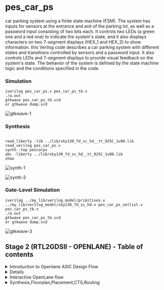 # pes_car_ps
 car parking system using a finite state machine (FSM). The system has inputs for sensors at the entrance and exit of the parking lot, as well as a password input consisting of two bits each. It controls two LEDs (a green one and a red one) to indicate the system's state, and it also displays characters on two 7-segment displays (HEX_1 and HEX_2) to show information. this Verilog code describes a car parking system with different states and transitions controlled by sensors and a password input. It also controls LEDs and 7-segment displays to provide visual feedback on the system's state. The behavior of the system is defined by the state machine logic and the conditions specified in the code.
 ### Simulation
```
iverilog pes_car_ps.v pes_car_ps_tb.v
./a.out
gtkwave pes_car_ps_tb.vcd
or gtkwave dump.vcd

```
![gtkwave-1](https://github.com/kushal2710/pes_car_ps/assets/115935208/2f5ee174-e9fb-49e0-b93a-e3c103bcaf35)

### Synthesis
```

read_liberty -lib ../lib/sky130_fd_sc_hd__tt_025C_1v80.lib
read_verilog pes_car_ps.v
synth -top pescarps
abc -liberty ../lib/sky130_fd_sc_hd__tt_025C_1v80.lib
show

```

![synth-1](https://github.com/kushal2710/pes_car_ps/assets/115935208/8a04cf65-20af-44b1-a782-153d28430125)

![synth-2](https://github.com/kushal2710/pes_car_ps/assets/115935208/a55e53dd-4913-4c97-a1a7-c5a27e31ad39)

### Gate-Level Simulation
```
iverilog ../my_lib/verilog_model/primitives.v ../my_lib/verilog_model/sky130_fd_sc_hd.v pes_car_ps_netlist.v pes_car_ps_tb.v
./a.out
gtkwave pes_car_ps_tb.vcd
or gtkwave dump.vcd
```

![gtkwave-3](https://github.com/kushal2710/pes_car_ps/assets/115935208/a666b62b-1f97-4435-9891-c91b3ca733ce)

## Stage 2 (RTL2GDSII - OPENLANE) - Table of contents

<details>
<summary>Introduction to Openlane ASIC Design Flow</summary>
<br>

![Screenshot from 2023-11-02 17-26-22](https://github.com/kushal2710/pes_car_ps/assets/115935208/2129ab4d-3af1-44dc-a5a1-d98aeeb8bc2a)

#### Design Stages

1) **Synthesis**
   1. **yosys** - Yosys performs RTL synthesis, converting high-level RTL descriptions into gate-level netlists.
   2. **abc** - ABC is used for further optimization and technology mapping to enhance the gate-level design.
   3. **OpenSTA** - OpenSTA conducts static timing analysis to verify if the synthesized design meets timing constraints in the OpenLane flow.

2) **Floorplan & PND**
   1. **init_fp (Initial Floorplan)** - Floorplanning involves determining the initial placement and arrangement of various functional blocks or cells within the chip's       
   layout area.
   2. **ioplacer** - ioplacer is a tool used in the physical design process to place Input/Output (I/O) pads or pins on the chip's boundary.
   3. **pdn** - The PDN is responsible for distributing power (supply voltage) and ground (reference voltage) throughout the chip, ensuring that all components receive the       necessary power supply and maintain stable electrical operation.
   4. **tapcell** - A "tapcell" is a special type of cell used in digital integrated circuit design, particularly in standard cell libraries.It is typically used to create 
   tap connections for the bulk terminals in digital CMOS (Complementary Metal-Oxide-Semiconductor) designs.

3) **Placement**
   1. **Replace** - RePlace is a tool used in the OpenLane flow for cell placement optimization.It focuses on optimizing the placement of standard cells within the chip's   
   layout to achieve better area utilization, timing, and power efficiency.
   2. **Resizer** - Resizer is a tool employed during the physical design process to perform cell resizing and optimization.
   3. **OpenDP (Open Detailed Placement)** - OpenDP, or Open Detailed Placement, is a detailed placement tool used in OpenLane.It is responsible for the fine-grained 
   placement of cells, ensuring that they are precisely positioned within rows and tracks while adhering to design constraints and achieving optimal utilization of the chip's 
   layout area.
   4. **OpenPhysyn (Open Physical Synthesis)** - OpenPhysyn is a tool within OpenLane that performs physical synthesis tasks.It optimizes the logical and physical aspects of 
   the design simultaneously, improving the placement, power, area, and timing by considering both logic and physical information during the optimization process.

4) **CTS**
   1. **TritonCTS** - TritonCTS generates a clock distribution network.

5) **Routing**
   1. **FastRoute** - FastRoute is a global routing tool used in the physical design stage of ASIC chip design.
   2. **TritonRoute** - TritonRoute is a detailed or global routing tool used in the later stages of ASIC chip design, following placement and initial global routing.
   
6) **GDSII Generation**
   1. **Magic** - Magic is primarily a layout tool used for creating and editing IC layouts, and it is often used for digital CMOS design.
   2. **KLayout** - KLayout is primarily used for viewing, editing, and analyzing IC layouts but is not a layout creation tool like Magic.
   
8) **Checks**
   1. **CVC** - CVC is a tool primarily used for verification and debugging of digital designs.
   2. **Netgen** - Netgen is an open-source digital netlist comparison and LVS (Layout vs. Schematic) tool.

[Back to Stage-2](#Stage-2)

</details>

<details>[Back to Stage-2](#Stage-2)
</details>

<details>
<summary>Interactive OpenLane flow</summary>
<br>

Open terminal and type the following commands.
```
cd OpenLane/ 
make mount 
./flow.tcl -interactive
package require openlane 0.9
prep -design pes_car_ps
```
<br>

![Screenshot from 2023-11-01 18-51-50](https://github.com/kushal2710/pes_car_ps/assets/115935208/d999be75-3338-4390-8bf2-ebeec74d6922)


Create a new folder within OpenLane with the same name as your design file `pes_car_ps`.

Note `pes_car_ps` folder should have [config.json](https://github.com/kushal2710/pes_car_ps/blob/main/config.json) `pes_car_ps.v` and the `src` folder.

Make sure `src` folder should have these [Files](https://github.com/kushal2710/pes_car_ps/blob/main/sky130_fd_sc_hd__fast.lib)

The `pdks` folder must have this [File](https://github.com/kushal2710/pes_car_ps/blob/main/sky130_fd_sc_hd.v)

![Screenshot from 2023-11-02 17-32-56](https://github.com/kushal2710/pes_car_ps/assets/115935208/304f64dc-f688-4e89-98aa-a81d2a399a24)

[Back to Stage-2](#Stage-2)
</details>

<details>
<summary>Synthesis,Floorplan,Placement,CTS,Routing</summary>
<br>

**Synthesis**
+ Command to exectue
```
run_synthesis
```

![Screenshot from 2023-11-01 18-59-40](https://github.com/kushal2710/pes_car_ps/assets/115935208/6c4ebac9-20b0-49c6-be57-03f5e42b81b5)

**Floorplan**
+ Command to exectue
```
run_floorplan
```

![Screenshot from 2023-11-01 19-01-52](https://github.com/kushal2710/pes_car_ps/assets/115935208/217b45f1-e3e1-4699-b0b0-68f0f5c19c77)

![Screenshot from 2023-11-01 19-14-43](https://github.com/kushal2710/pes_car_ps/assets/115935208/90524743-4b3e-4540-b2bb-9186c085210d)

**Note we need to use libs.tech file so we need to gitclone this https://github.com/hwiiiii/sky130A into pdks folder**
```
git clone https://github.com/hwiiiii/sky130A
```

```
magic -T /home/kushal/OpenLane/pdks/sky130A/sky130A/libs.tech/magic/sky130A.tech lef read ../../tmp/merged.nom.lef def pes_binary_to_gray_converter.def &
```

**Placement**
+ Command to exectue
```
run_placement
```

![Screenshot from 2023-11-01 19-20-51](https://github.com/kushal2710/pes_car_ps/assets/115935208/f2dfe39a-3954-4cf0-8beb-609d58fa21e9)

![Screenshot from 2023-11-01 19-26-10](https://github.com/kushal2710/pes_car_ps/assets/115935208/0ad4853f-a74e-4a94-bcfa-e645fd4feec1)

**CTS**
+ Command to exectue
```
run_cts
















